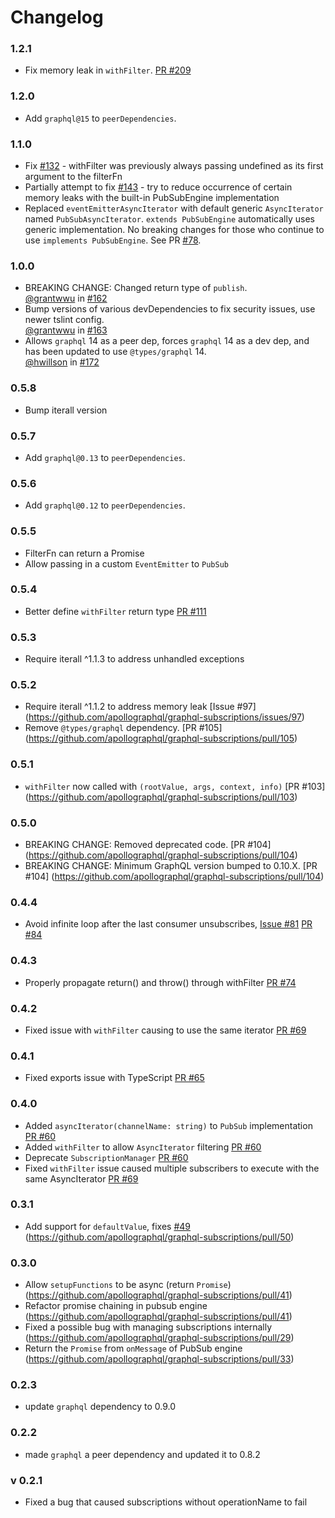 # Changelog

### 1.2.1

- Fix memory leak in `withFilter`. [PR #209](https://github.com/apollographql/graphql-subscriptions/pull/209)

### 1.2.0

- Add `graphql@15` to `peerDependencies`.

### 1.1.0

- Fix [#132](https://github.com/apollographql/graphql-subscriptions/issues/132) - withFilter was previously always passing undefined as its first argument to the filterFn
- Partially attempt to fix [#143](https://github.com/apollographql/graphql-subscriptions/issues/143) - try to reduce occurrence of certain memory leaks with the built-in PubSubEngine implementation
- Replaced `eventEmitterAsyncIterator` with default generic `AsyncIterator` named `PubSubAsyncIterator`. `extends PubSubEngine` automatically uses generic implementation. No breaking changes for those who continue to use `implements PubSubEngine`. See PR [#78](https://github.com/apollographql/graphql-subscriptions/pull/78).

### 1.0.0

- BREAKING CHANGE: Changed return type of `publish`.  <br/>
  [@grantwwu](https://github.com/grantwwu) in [#162](https://github.com/apollographql/graphql-subscriptions/pull/162)
- Bump versions of various devDependencies to fix security issues, use
  newer tslint config.  <br/>
  [@grantwwu](https://github.com/grantwwu) in [#163](https://github.com/apollographql/graphql-subscriptions/pull/163)
- Allows `graphql` 14 as a peer dep, forces `graphql` 14 as a dev dep, and
  has been updated to use `@types/graphql` 14.  <br/>
  [@hwillson](https://github.com/hwillson) in [#172](https://github.com/apollographql/graphql-subscriptions/pull/172)

### 0.5.8
- Bump iterall version

### 0.5.7
- Add `graphql@0.13` to `peerDependencies`.

### 0.5.6
- Add `graphql@0.12` to `peerDependencies`.

### 0.5.5
- FilterFn can return a Promise<boolean>
- Allow passing in a custom `EventEmitter` to `PubSub`

### 0.5.4
- Better define `withFilter` return type [PR #111](https://github.com/apollographql/graphql-subscriptions/pull/111)

### 0.5.3
- Require iterall ^1.1.3 to address unhandled exceptions

### 0.5.2
- Require iterall ^1.1.2 to address memory leak [Issue #97] (https://github.com/apollographql/graphql-subscriptions/issues/97)
- Remove `@types/graphql` dependency. [PR #105] (https://github.com/apollographql/graphql-subscriptions/pull/105)

### 0.5.1
- `withFilter` now called with `(rootValue, args, context, info)` [PR #103] (https://github.com/apollographql/graphql-subscriptions/pull/103)

### 0.5.0
- BREAKING CHANGE: Removed deprecated code. [PR #104] (https://github.com/apollographql/graphql-subscriptions/pull/104)
- BREAKING CHANGE: Minimum GraphQL version bumped to 0.10.X. [PR #104] (https://github.com/apollographql/graphql-subscriptions/pull/104)

### 0.4.4
- Avoid infinite loop after the last consumer unsubscribes, [Issue #81](https://github.com/apollographql/graphql-subscriptions/issues/81) [PR #84](https://github.com/apollographql/graphql-subscriptions/pull/84)

### 0.4.3
- Properly propagate return() and throw() through withFilter [PR #74](https://github.com/apollographql/graphql-subscriptions/pull/74)

### 0.4.2
- Fixed issue with `withFilter` causing to use the same iterator [PR #69](https://github.com/apollographql/graphql-subscriptions/pull/69)

### 0.4.1
- Fixed exports issue with TypeScript [PR #65](https://github.com/apollographql/graphql-subscriptions/pull/65)

### 0.4.0
- Added `asyncIterator(channelName: string)` to `PubSub` implementation [PR #60](https://github.com/apollographql/graphql-subscriptions/pull/60)
- Added `withFilter` to allow `AsyncIterator` filtering [PR #60](https://github.com/apollographql/graphql-subscriptions/pull/60)
- Deprecate `SubscriptionManager` [PR #60](https://github.com/apollographql/graphql-subscriptions/pull/60)
- Fixed `withFilter` issue caused multiple subscribers to execute with the same AsyncIterator [PR #69](https://github.com/apollographql/graphql-subscriptions/pull/69)

### 0.3.1
- Add support for `defaultValue`, fixes [#49](https://github.com/apollographql/graphql-subscriptions/issues/49) (https://github.com/apollographql/graphql-subscriptions/pull/50)

### 0.3.0
- Allow `setupFunctions` to be async (return `Promise`) (https://github.com/apollographql/graphql-subscriptions/pull/41)
- Refactor promise chaining in pubsub engine (https://github.com/apollographql/graphql-subscriptions/pull/41)
- Fixed a possible bug with managing subscriptions internally (https://github.com/apollographql/graphql-subscriptions/pull/29)
- Return the `Promise` from `onMessage` of PubSub engine (https://github.com/apollographql/graphql-subscriptions/pull/33)

### 0.2.3
- update `graphql` dependency to 0.9.0

### 0.2.2
- made `graphql` a peer dependency and updated it to 0.8.2

### v 0.2.1
- Fixed a bug that caused subscriptions without operationName to fail
